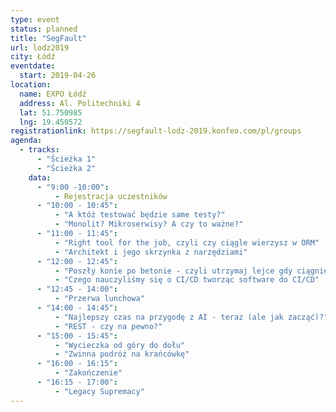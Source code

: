 ```yaml
---
type: event
status: planned
title: "SegFault"
url: lodz2019
city: Łódź
eventdate:
  start: 2019-04-26
location:
  name: EXPO Łódź
  address: Al. Politechniki 4
  lat: 51.750985
  lng: 19.450572
registrationlink: https://segfault-lodz-2019.konfeo.com/pl/groups
agenda:
  - tracks:
      - "Ścieżka 1"
      - "Ścieżka 2"
    data:
      - "9:00 -10:00":
          - Rejestracja uczestników
      - "10:00 - 10:45":
          - "A któż testować będzie same testy?"
          - "Monolit? Mikroserwisy? A czy to ważne?"
      - "11:00 - 11:45":
          - "Right tool for the job, czyli czy ciągle wierzysz w ORM"
          - "Architekt i jego skrzynka z narzędziami"
      - "12:00 - 12:45":
          - "Poszły konie po betonie - czyli utrzymaj lejce gdy ciągniesz na wiele procków"
          - "Czego nauczyliśmy się o CI/CD tworząc software do CI/CD"
      - "12:45 - 14:00":
          - "Przerwa lunchowa"
      - "14:00 - 14:45":
          - "Najlepszy czas na przygodę z AI - teraz (ale jak zacząć)?"
          - "REST - czy na pewno?"
      - "15:00 - 15:45":
          - "Wycieczka od góry do dołu"
          - "Zwinna podróż na krańcówkę"
      - "16:00 - 16:15":
          - "Zakończenie"
      - "16:15 - 17:00":
          - "Legacy Supremacy"
---
```

